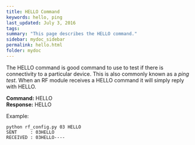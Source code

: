 ```yaml
---
title: HELLO Command
keywords: hello, ping
last_updated: July 3, 2016
tags:  
summary: "This page describes the HELLO command."
sidebar: mydoc_sidebar
permalink: hello.html
folder: mydoc
---
```


The HELLO command is good command to use to test if there is connectivity to a particular device. This is also commonly known as a *ping test*. When an RF module receives a HELLO command it will simply reply with HELLO.  

**Command:** HELLO <br>
**Response:** HELLO

Example:

```
python rf_config.py 03 HELLO
SENT     : 03HELLO
RECEIVED : 03HELLO----
```
